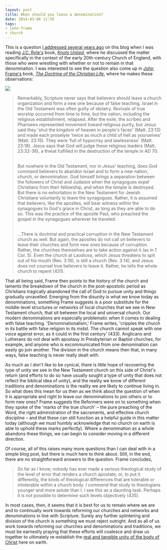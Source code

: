 ```yaml
---
layout: post
title: When should you leave a denomination?
date: 2014-03-06 11:59
tags:
- john-frame
- church
---
```

This is a question [I addressed several years ago](http://blog.jakebelder.com/post/when-should-you-leave-a-church) on this blog when I was reading [J.C. Ryle's](http://en.wikipedia.org/wiki/J.C._Ryle) book, *[Knots Untied](http://www.bookdepository.co.uk/Knots-Untied-J-C-Ryle/9781407692340)*, where he discussed the matter specifically in the context of the early 20th-century Church of England, with those who were wrestling with whether or not to remain in that denomination. I was interested to see the question also come up in [John Frame's](http://rts.edu/Orlando/faculty/bio.aspx?id=502) book, *[The Doctrine of the Christian Life](http://www.amazon.co.uk/gp/product/0875527965/ref=as_li_qf_sp_asin_il_tl?ie=UTF8&camp=1634&creative=6738&creativeASIN=0875527965&linkCode=as2&tag=jakebeldercom-21)*, where he makes these observations:

<p><img src="https://dl.dropboxusercontent.com/u/3897986/Jake%20Blog%20Images/Unified-Church.jpg"></p>

<blockquote>
Remarkably, Scripture never says that believers should leave a church organization and form a new one because of false teaching. Israel in the Old Testament was often guilty of idolatry. Revivals of true worship occurred from time to time, but the nation, including the religious establishment, relapsed. After the exile, the scribes and Pharisees represented movement toward religious purity, but Jesus said they 'shut the kingdom of heaven in people's faces' (Matt. 23:13) and made each proselyte 'twice as much a child of hell as yourselves' (Matt. 23:15). They were 'full of hypocrisy and lawlessness' (Matt. 23:18). Jesus says that God will judge these religious leaders (Matt. 23:32-36), a threat fulfilled in the destruction of the temple in AD 70.<br><br>

But nowhere in the Old Testament, nor in Jesus' teaching, does God command believers to abandon Israel and to form a new nation, church, or denomination. God himself brings a separation between the followers of Christ and Judaism when the synagogues expel Christians from their fellowship, and when the temple is destroyed. But there is no exhortation in the New Testament for Jewish Christians voluntarily to leave the synagogues. Rather, it is assumed that believers, like the apostles, will bear witness within the synagogues to God's grace in Christ, as long as they are able to do so. This was the practice of the apostle Paul, who preached the gospel in the synagogues wherever he traveled.<br><br>

...There is doctrinal and practical corruption in the New Testament church as well. But again, the apostles do not call on believers to leave their churches and form new ones because of corruption. Rather, the churches themselves are to take action against it (as in 1 Cor. 5). Even the church at Laodicea, which Jesus threatens to spit out of his mouth (Rev. 3:16), is still a church (Rev. 3:14), and Jesus does not counsel true believers to leave it. Rather, he tells the whole church to repent (431).
</blockquote>

That all being said, Frame then points to the history of the church and laments the breakdown of the church in the post-apostolic period as Christians tragically abandoned the call of God to pursue unity and things gradually unravelled. Emerging from the disunity is what we know today as denominations, something Frame suggests is a poor substitute for the middle-level structures or networks of local churches that we see in New Testament church, that sit between the local and universal church. Our modern denominations are especially problematic when it comes to dealing with false teaching. 'Denominationalism,' Frame writes, 'cripples the church in its battle with false religion in its midst. The church cannot speak with one voice against error, as it could in the first century' (433). Anglicans and Lutherans do not deal with apostasy in Presbyterian or Baptist churches, for example, and anyone who is excommunicated from one denomination can easily go join another. The division in the church means then that, in many ways, false teaching is never really dealt with.

As much as I don't like to be cynical, there is little hope of recovering the type of unity we see in the New Testament church on this side of Christ's return (and efforts to do so have usually sought a type of unity that does not reflect the biblical idea of unity), and the reality we know of different traditions and denominations is the reality we are likely to continue living in. So what does this mean for us then as we think about the question of when it is appropriate and right to leave our denominations to join others or to form new ones? Frame suggests the Reformers were on to something when they spoke of the 'marks of the true church' – the pure preaching of the Word, the right administration of the sacraments, and effective church discipline – and that these can still function as a helpful guide in this matter today (although we must humbly acknowledge that no church on earth is able to uphold these marks perfectly). Where a denomination as a whole abandons these things, we can begin to consider moving in a different direction.

Of course, all of this raises many more questions than I can deal with in a simple blog post, but there is much here to think about. Still, in the end, there are no straightforward answers to the question. Frame concludes,

<blockquote>
So far as I know, nobody has ever made a serious theological study of the level of error that renders a church apostate, or, to put it differently, the kinds of theological differences that are tolerable or intolerable within a church body. I commend that study to theologians younger and more astute than I. I see this as a daunting task. Perhaps it is not possible to determine such levels objectively (435).
</blockquote>

In most cases, then, it seems that it is best for us to remain where we are and to continually work towards reforming our churches and networks and denominations in line with Scripture. Surely any further splintering and division of the church is something we must reject outright. And as all of us work towards reforming our churches and denominations and traditions, we must be earnestly praying that these efforts will coalesce and draw us together to ultimately re-establish the [real and tangible unity of the body of Christ](http://blog.jakebelder.com/post/making-the-organic-unity-of-the-church-a-reality) here on earth.
